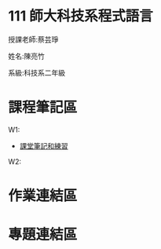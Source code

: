 # 111 師大科技系程式語言

授課老師:蔡芸琤

姓名:陳亮竹

系級:科技系二年級

# 課程筆記區


 W1:
 - [課堂筆記和練習](https://github.com/awchu0323/PL/tree/main/0915W1)
 
 W2:

# 作業連結區

# 專題連結區
